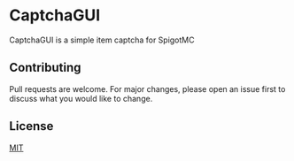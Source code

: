 # CaptchaGUI

CaptchaGUI is a simple item captcha for SpigotMC

## Contributing
Pull requests are welcome. For major changes, please open an issue first to discuss what you would like to change.

## License
[MIT](https://choosealicense.com/licenses/mit/)